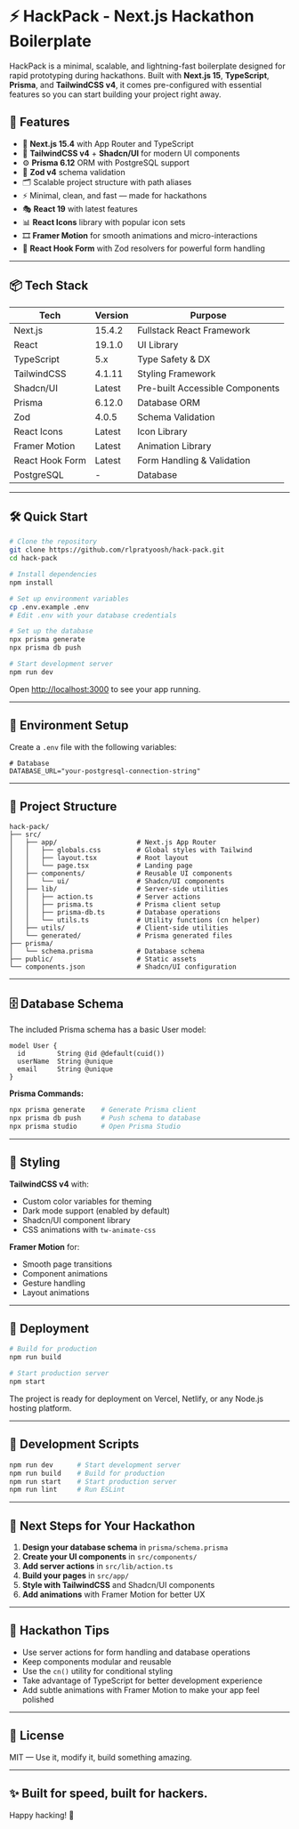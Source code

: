 # ⚡ HackPack - Next.js Hackathon Boilerplate

HackPack is a minimal, scalable, and lightning-fast boilerplate designed for rapid prototyping during hackathons. Built with **Next.js 15**, **TypeScript**, **Prisma**, and **TailwindCSS v4**, it comes pre-configured with essential features so you can start building your project right away.

## 🚀 Features

- 🔩 **Next.js 15.4** with App Router and TypeScript
- 🎨 **TailwindCSS v4** + **Shadcn/UI** for modern UI components
- ⚙️ **Prisma 6.12** ORM with PostgreSQL support
- 🧠 **Zod v4** schema validation
- 🗂️ Scalable project structure with path aliases
- ⚡ Minimal, clean, and fast — made for hackathons
- 🎭 **React 19** with latest features
- 📊 **React Icons** library with popular icon sets
- 🎞️ **Framer Motion** for smooth animations and micro-interactions
- 📝 **React Hook Form** with Zod resolvers for powerful form handling

---

## 📦 Tech Stack

| Tech           | Version | Purpose                         |
|----------------|---------|----------------------------------|
| Next.js        | 15.4.2  | Fullstack React Framework       |
| React          | 19.1.0  | UI Library                      |
| TypeScript     | 5.x     | Type Safety & DX                |
| TailwindCSS    | 4.1.11  | Styling Framework               |
| Shadcn/UI      | Latest  | Pre-built Accessible Components |
| Prisma         | 6.12.0  | Database ORM                    |
| Zod            | 4.0.5   | Schema Validation               |
| React Icons    | Latest  | Icon Library                    |
| Framer Motion  | Latest  | Animation Library               |
| React Hook Form| Latest  | Form Handling & Validation      |
| PostgreSQL     | -       | Database                        |

---

## 🛠️ Quick Start

```bash
# Clone the repository
git clone https://github.com/rlpratyoosh/hack-pack.git
cd hack-pack

# Install dependencies
npm install

# Set up environment variables
cp .env.example .env
# Edit .env with your database credentials

# Set up the database
npx prisma generate
npx prisma db push

# Start development server
npm run dev
```

Open [http://localhost:3000](http://localhost:3000) to see your app running.

---

## 🔧 Environment Setup

Create a `.env` file with the following variables:

```env
# Database
DATABASE_URL="your-postgresql-connection-string"
```

---

## 📁 Project Structure

```
hack-pack/
├── src/
│   ├── app/                    # Next.js App Router
│   │   ├── globals.css         # Global styles with Tailwind
│   │   ├── layout.tsx          # Root layout
│   │   └── page.tsx            # Landing page
│   ├── components/             # Reusable UI components
│   │   └── ui/                 # Shadcn/UI components
│   ├── lib/                    # Server-side utilities
│   │   ├── action.ts           # Server actions
│   │   ├── prisma.ts           # Prisma client setup
│   │   ├── prisma-db.ts        # Database operations
│   │   └── utils.ts            # Utility functions (cn helper)
│   ├── utils/                  # Client-side utilities
│   └── generated/              # Prisma generated files
├── prisma/
│   └── schema.prisma           # Database schema
├── public/                     # Static assets
└── components.json             # Shadcn/UI configuration
```

---

## 🗄️ Database Schema

The included Prisma schema has a basic User model:

```prisma
model User {
  id        String @id @default(cuid())
  userName  String @unique
  email     String @unique
}
```

**Prisma Commands:**
```bash
npx prisma generate    # Generate Prisma client
npx prisma db push     # Push schema to database
npx prisma studio      # Open Prisma Studio
```

---

## 🎨 Styling

**TailwindCSS v4** with:
- Custom color variables for theming
- Dark mode support (enabled by default)
- Shadcn/UI component library
- CSS animations with `tw-animate-css`

**Framer Motion** for:
- Smooth page transitions
- Component animations
- Gesture handling
- Layout animations

---

## 🚀 Deployment

```bash
# Build for production
npm run build

# Start production server
npm start
```

The project is ready for deployment on Vercel, Netlify, or any Node.js hosting platform.

---

## 🧩 Development Scripts

```bash
npm run dev      # Start development server
npm run build    # Build for production
npm run start    # Start production server
npm run lint     # Run ESLint
```

---

## 🌱 Next Steps for Your Hackathon

1. **Design your database schema** in `prisma/schema.prisma`
2. **Create your UI components** in `src/components/`
3. **Add server actions** in `src/lib/action.ts`
4. **Build your pages** in `src/app/`
5. **Style with TailwindCSS** and Shadcn/UI components
6. **Add animations** with Framer Motion for better UX

---

## 🧠 Hackathon Tips

- Use server actions for form handling and database operations
- Keep components modular and reusable
- Use the `cn()` utility for conditional styling
- Take advantage of TypeScript for better development experience
- Add subtle animations with Framer Motion to make your app feel polished

---

## 📜 License

MIT — Use it, modify it, build something amazing.

---

## ✨ Built for speed, built for hackers.

Happy hacking! 🚀